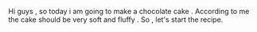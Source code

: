 Hi guys , so today i am going to make a chocolate cake .
According to me the cake should be very soft and fluffy .
So , let's start the recipe.